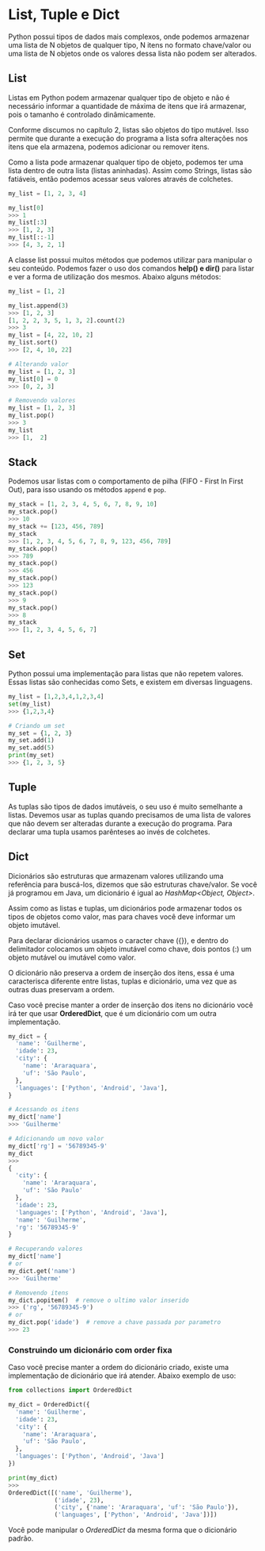 # List, Tuple e Dict

Python possui tipos de dados mais complexos, onde podemos armazenar uma lista de N objetos de qualquer tipo, N itens no formato chave/valor ou uma lista de N objetos onde os valores dessa lista não podem ser alterados.

## List

Listas em Python podem armazenar qualquer tipo de objeto e não é necessário informar a quantidade de máxima de itens que irá armazenar, pois o tamanho é controlado dinâmicamente.

Conforme discumos no capítulo 2, listas são objetos do tipo mutável. Isso permite que durante a execução do programa a lista sofra alterações nos itens que ela armazena, podemos adicionar ou remover itens.

Como a lista pode armazenar qualquer tipo de objeto, podemos ter uma lista dentro de outra lista (listas aninhadas). Assim como Strings, listas são fatiáveis, então podemos acessar seus valores através de colchetes.

```python
my_list = [1, 2, 3, 4]

my_list[0]
>>> 1
my_list[:3]
>>> [1, 2, 3]
my_list[::-1]
>>> [4, 3, 2, 1]
```

A classe list possui muitos métodos que podemos utilizar para manipular o seu conteúdo. Podemos fazer o uso dos comandos **help() e dir()** para listar e ver a forma de utilização dos mesmos. Abaixo alguns métodos:

```python
my_list = [1, 2]

my_list.append(3)
>>> [1, 2, 3]
[1, 2, 2, 3, 5, 1, 3, 2].count(2)
>>> 3
my_list = [4, 22, 10, 2]
my_list.sort()
>>> [2, 4, 10, 22]

# Alterando valor
my_list = [1, 2, 3]
my_list[0] = 0
>>> [0, 2, 3]

# Removendo valores
my_list = [1, 2, 3]
my_list.pop()
>>> 3
my_list
>>> [1,	 2]
```

## Stack

Podemos usar listas com o comportamento de pilha (FIFO - First In First Out), para isso usando os métodos `append` e `pop`.

```python
my_stack = [1, 2, 3, 4, 5, 6, 7, 8, 9, 10]
my_stack.pop()
>>> 10
my_stack += [123, 456, 789]
my_stack
>>> [1, 2, 3, 4, 5, 6, 7, 8, 9, 123, 456, 789]
my_stack.pop()
>>> 789
my_stack.pop()
>>> 456
my_stack.pop()
>>> 123
my_stack.pop()
>>> 9
my_stack.pop()
>>> 8
my_stack
>>> [1, 2, 3, 4, 5, 6, 7]
```

## Set

Python possui uma implementação para listas que não repetem valores. Essas listas são conhecidas como Sets, e existem em diversas linguagens.

```python
my_list = [1,2,3,4,1,2,3,4]
set(my_list)
>>> {1,2,3,4}

# Criando um set
my_set = {1, 2, 3}
my_set.add(1)
my_set.add(5)
print(my_set)
>>> {1, 2, 3, 5}
```

## Tuple

As tuplas são tipos de dados imutáveis, o seu uso é muito semelhante a listas. Devemos usar as tuplas quando precisamos de uma lista de valores que não devem ser alteradas durante a execução do programa. Para declarar uma tupla usamos parênteses ao invés de colchetes.

## Dict

Dicionários são estruturas que armazenam valores utilizando uma referência para buscá-los, dizemos que são estruturas chave/valor. Se você já programou em Java, um dicionário é igual ao *HashMap<Object, Object>*.

Assim como as listas e tuplas, um dicionários pode armazenar todos os tipos de objetos como valor, mas para chaves você deve informar um objeto imutável. 

Para declarar dicionários usamos o caracter chave ({}), e dentro do delimitador colocamos um objeto imutável como chave, dois pontos (:) um objeto mutável ou imutável como valor.

O dicionário não preserva a ordem de inserção dos itens, essa é uma caracterisca diferente entre listas, tuplas e dicionário, uma vez que as outras duas preservam a ordem.

Caso você precise manter a order de inserção dos itens no dicionário você irá ter que usar **OrderedDict**, que é um dicionário com um outra implementação.

```python
my_dict = {
  'name': 'Guilherme',
  'idade': 23,
  'city': {
    'name': 'Araraquara',
    'uf': 'São Paulo',
  },
  'languages': ['Python', 'Android', 'Java'],
}

# Acessando os itens
my_dict['name']
>>> 'Guilherme'

# Adicionando um novo valor
my_dict['rg'] = '56789345-9'
my_dict
>>>
{
  'city': {
    'name': 'Araraquara',
    'uf': 'São Paulo'
  },
  'idade': 23,
  'languages': ['Python', 'Android', 'Java'],
  'name': 'Guilherme',
  'rg': '56789345-9'
}

# Recuperando valores
my_dict['name']
# or
my_dict.get('name')
>>> 'Guilherme'

# Removendo itens
my_dict.popitem()  # remove o ultimo valor inserido
>>> ('rg', '56789345-9')
# or
my_dict.pop('idade')  # remove a chave passada por parametro
>>> 23
```

### Construindo um dicionário com order fixa

Caso você precise manter a ordem do dicionário criado, existe uma implementação de dicionário que irá atender. Abaixo exemplo de uso:

```python
from collections import OrderedDict

my_dict = OrderedDict({
  'name': 'Guilherme',
  'idade': 23,
  'city': {
    'name': 'Araraquara',
    'uf': 'São Paulo',
  },
  'languages': ['Python', 'Android', 'Java']
})

print(my_dict)
>>>
OrderedDict([('name', 'Guilherme'),
             ('idade', 23),
             ('city', {'name': 'Araraquara', 'uf': 'São Paulo'}),
             ('languages', ['Python', 'Android', 'Java'])])
```

Você pode manipular o *OrderedDict* da mesma forma que o dicionário padrão.